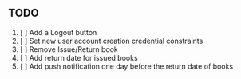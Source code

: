 ## TODO
1. [ ] Add a Logout button
1. [ ] Set new user account creation credential constraints
1. [ ] Remove Issue/Return book
1. [ ] Add return date for issued books
1. [ ] Add push notification one day before the return date of books